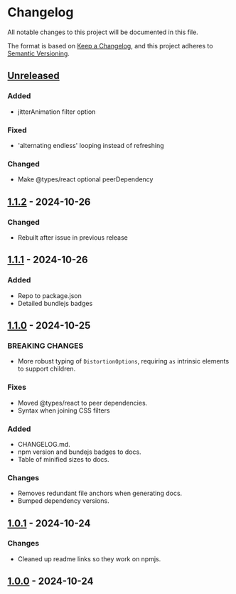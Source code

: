 # Changelog

All notable changes to this project will be documented in this file.

The format is based on [Keep a Changelog](https://keepachangelog.com/en/1.1.0/),
and this project adheres to [Semantic Versioning](https://semver.org/spec/v2.0.0.html).

## [Unreleased]
### Added 
-   jitterAnimation filter option

### Fixed
-   'alternating endless' looping instead of refreshing 

### Changed
-   Make @types/react optional peerDependency

## [1.1.2] - 2024-10-26
### Changed
-   Rebuilt after issue in previous release

## [1.1.1] - 2024-10-26
### Added
-   Repo to package.json
-   Detailed bundlejs badges

## [1.1.0] - 2024-10-25
### BREAKING CHANGES
-   More robust typing of `DistortionOptions`, requiring `as` intrinsic elements to support children.

### Fixes
-   Moved @types/react to peer dependencies.
-   Syntax when joining CSS filters

### Added
-   CHANGELOG.md.
-   npm version and bundejs badges to docs.
-   Table of minified sizes to docs.

### Changes
-   Removes redundant file anchors when generating docs.
-   Bumped dependency versions.

## [1.0.1] - 2024-10-24
### Changes
-   Cleaned up readme links so they work on npmjs.

## [1.0.0] - 2024-10-24

[Unreleased]: https://github.com/cbunt/react-distortion/compare/v1.1.2...HEAD
[1.1.2]: https://github.com/cbunt/react-distortion/compare/v1.1.1...v1.1.2
[1.1.1]: https://github.com/cbunt/react-distortion/compare/v1.1.0...v1.1.1
[1.1.0]: https://github.com/cbunt/react-distortion/compare/v1.0.1...v1.1.0
[1.0.1]: https://github.com/cbunt/react-distortion/compare/v1.0.0...v1.0.1
[1.0.0]: https://github.com/cbunt/react-distortion/releases/tag/v1.0.0